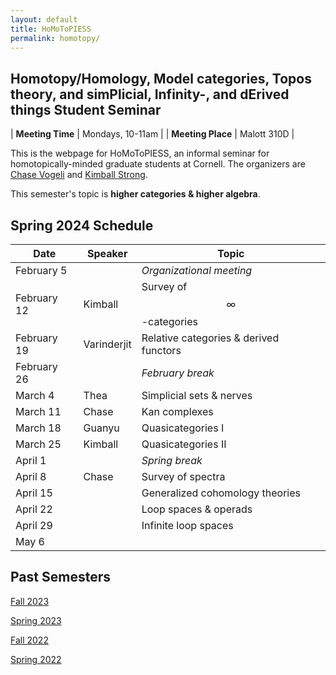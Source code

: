 ```yaml
---
layout: default
title: HoMoToPIESS
permalink: homotopy/
---
```

## **Ho**motopy/**Ho**mology, **Mo**del categories, **To**pos theory, and sim**P**licial, **I**nfinity-, and d**E**rived things **S**tudent **S**eminar

| __Meeting Time__ | Mondays, 10-11am |
| __Meeting Place__ | Malott 310D |

This is the webpage for HoMoToPIESS, an informal seminar for homotopically-minded graduate students at Cornell. The organizers are [Chase Vogeli](https://chasevoge.li/) and [Kimball Strong](https://e.math.cornell.edu/people/Kimball_Strong/).

This semester's topic is __higher categories & higher algebra__.

## Spring 2024 Schedule

| Date | Speaker | Topic |
| --- | --- | --- |
| February 5  |  | *Organizational meeting* |
| February 12 | Kimball | Survey of $$\infty$$-categories |
| February 19 | Varinderjit | Relative categories & derived functors |
| February 26 | | *February break* |
| March 4 | Thea | Simplicial sets & nerves |
| March 11 | Chase | Kan complexes |
| March 18 | Guanyu | Quasicategories I |
| March 25 | Kimball | Quasicategories II |
| April 1 | | *Spring break* |
| April 8 | Chase | Survey of spectra |
| April 15 | | Generalized cohomology theories |
| April 22 | | Loop spaces & operads |
| April 29 | | Infinite loop spaces |
| May 6 | | |

## Past Semesters

[Fall 2023](fa23.html)

[Spring 2023](sp23.html)

[Fall 2022](fa22.html)

[Spring 2022](sp22.html)
